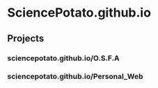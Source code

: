 # SciencePotato.github.io
## Projects
### sciencepotato.github.io/O.S.F.A
### sciencepotato.github.io/Personal_Web

